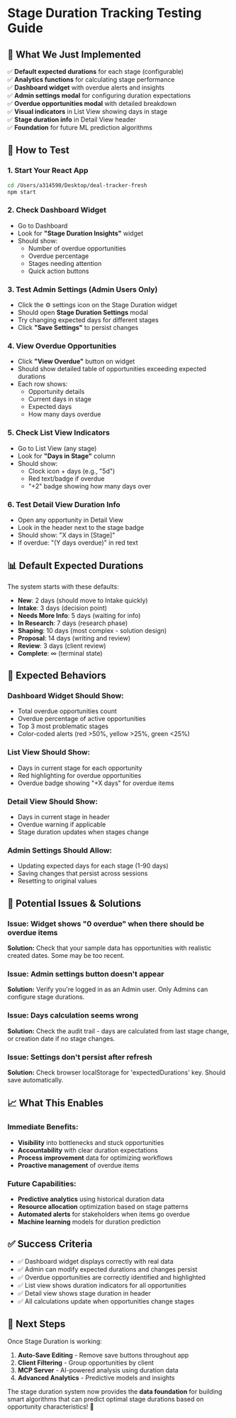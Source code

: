 # Stage Duration Tracking Testing Guide

## 🎯 What We Just Implemented

✅ **Default expected durations** for each stage (configurable)  
✅ **Analytics functions** for calculating stage performance  
✅ **Dashboard widget** with overdue alerts and insights  
✅ **Admin settings modal** for configuring duration expectations  
✅ **Overdue opportunities modal** with detailed breakdown  
✅ **Visual indicators** in List View showing days in stage  
✅ **Stage duration info** in Detail View header  
✅ **Foundation** for future ML prediction algorithms

## 🧪 How to Test

### 1. **Start Your React App**
```bash
cd /Users/a314590/Desktop/deal-tracker-fresh
npm start
```

### 2. **Check Dashboard Widget**
- Go to Dashboard
- Look for **"Stage Duration Insights"** widget
- Should show:
  - Number of overdue opportunities
  - Overdue percentage
  - Stages needing attention
  - Quick action buttons

### 3. **Test Admin Settings (Admin Users Only)**
- Click the ⚙️ settings icon on the Stage Duration widget
- Should open **Stage Duration Settings** modal
- Try changing expected days for different stages
- Click **"Save Settings"** to persist changes

### 4. **View Overdue Opportunities**
- Click **"View Overdue"** button on widget
- Should show detailed table of opportunities exceeding expected durations
- Each row shows:
  - Opportunity details
  - Current days in stage
  - Expected days
  - How many days overdue

### 5. **Check List View Indicators**
- Go to List View (any stage)
- Look for **"Days in Stage"** column
- Should show:
  - Clock icon + days (e.g., "5d")
  - Red text/badge if overdue
  - "+2" badge showing how many days over

### 6. **Test Detail View Duration Info**
- Open any opportunity in Detail View
- Look in the header next to the stage badge
- Should show: "X days in [Stage]"
- If overdue: "(Y days overdue)" in red text

## 📊 Default Expected Durations

The system starts with these defaults:
- **New**: 2 days (should move to Intake quickly)
- **Intake**: 3 days (decision point)
- **Needs More Info**: 5 days (waiting for info)
- **In Research**: 7 days (research phase)
- **Shaping**: 10 days (most complex - solution design)
- **Proposal**: 14 days (writing and review)
- **Review**: 3 days (client review)
- **Complete**: ∞ (terminal state)

## 🔧 Expected Behaviors

### **Dashboard Widget Should Show:**
- Total overdue opportunities count
- Overdue percentage of active opportunities
- Top 3 most problematic stages
- Color-coded alerts (red >50%, yellow >25%, green <25%)

### **List View Should Show:**
- Days in current stage for each opportunity
- Red highlighting for overdue opportunities
- Overdue badge showing "+X days" for overdue items

### **Detail View Should Show:**
- Days in current stage in header
- Overdue warning if applicable
- Stage duration updates when stages change

### **Admin Settings Should Allow:**
- Updating expected days for each stage (1-90 days)
- Saving changes that persist across sessions
- Resetting to original values

## 🐛 Potential Issues & Solutions

### **Issue: Widget shows "0 overdue" when there should be overdue items**
**Solution:** Check that your sample data has opportunities with realistic created dates. Some may be too recent.

### **Issue: Admin settings button doesn't appear**
**Solution:** Verify you're logged in as an Admin user. Only Admins can configure stage durations.

### **Issue: Days calculation seems wrong**
**Solution:** Check the audit trail - days are calculated from last stage change, or creation date if no stage changes.

### **Issue: Settings don't persist after refresh**
**Solution:** Check browser localStorage for 'expectedDurations' key. Should save automatically.

## 📈 What This Enables

### **Immediate Benefits:**
- **Visibility** into bottlenecks and stuck opportunities
- **Accountability** with clear duration expectations
- **Process improvement** data for optimizing workflows
- **Proactive management** of overdue items

### **Future Capabilities:**
- **Predictive analytics** using historical duration data
- **Resource allocation** optimization based on stage patterns
- **Automated alerts** for stakeholders when items go overdue
- **Machine learning** models for duration prediction

## ✅ Success Criteria

- ✅ Dashboard widget displays correctly with real data
- ✅ Admin can modify expected durations and changes persist
- ✅ Overdue opportunities are correctly identified and highlighted
- ✅ List view shows duration indicators for all opportunities
- ✅ Detail view shows stage duration in header
- ✅ All calculations update when opportunities change stages

## 🚀 Next Steps

Once Stage Duration is working:

1. **Auto-Save Editing** - Remove save buttons throughout app
2. **Client Filtering** - Group opportunities by client
3. **MCP Server** - AI-powered analysis using duration data
4. **Advanced Analytics** - Predictive models and insights

The stage duration system now provides the **data foundation** for building smart algorithms that can predict optimal stage durations based on opportunity characteristics! 🎯